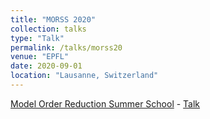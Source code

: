 ```yaml
---
title: "MORSS 2020"
collection: talks
type: "Talk"
permalink: /talks/morss20
venue: "EPFL"
date: 2020-09-01
location: "Lausanne, Switzerland"
---
```


[Model Order Reduction Summer School](https://morss2020.epfl.ch/) - [Talk](https://morss2020.epfl.ch/wp-content/uploads/2020/08/MORSS2020_schedule.pdf)